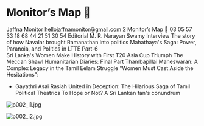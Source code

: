 # Monitor’s Map 

Jaffna Monitor
hellojaffnamonitor@gmail.com
2
Monitor’s Map

03
05
57
33
18
68
44
21
51
30
54
Editorial
M. R. Narayan Swamy 
Interview
The story of how Navalar 
brought Ramanathan 
into politics
Mahathaya's Saga: 
Power, Paranoia, and 
Politics in LTTE
Part-6  
Sri Lanka's Women 
Make History with First 
T20 Asia Cup Triumph
The Meccan Shawl
Humanitarian Diaries: 
Final Part
Thambapillai 
Maheswaran: A 
Complex Legacy in the 
Tamil Eelam Struggle
"Women Must Cast 
Aside the Hesitations": 
- Gayathri Asai Rasiah
United in Deception: 
The Hilarious Saga 
of Tamil Political 
Theatrics
To Hope or Not? 
A Sri Lankan fan's 
conundrum

![p002_i1.jpg](images_out/002_monitors_map/p002_i1.jpg)

![p002_i2.jpg](images_out/002_monitors_map/p002_i2.jpg)

